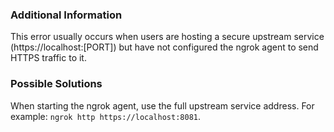 
### Additional Information

This error usually occurs when users are hosting a secure upstream service (https://localhost:[PORT]) but have not configured the ngrok agent to send HTTPS traffic to it.

### Possible Solutions

When starting the ngrok agent, use the full upstream service address. For example: `ngrok http https://localhost:8081`.

